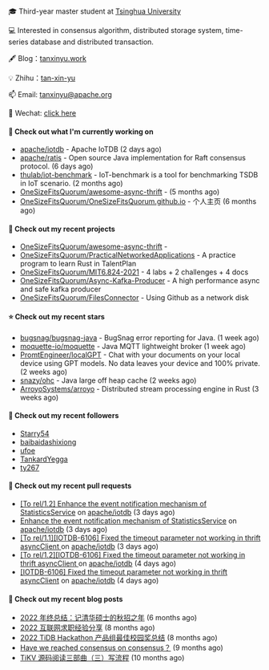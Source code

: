 🎓 Third-year master student at [Tsinghua University](https://www.tsinghua.edu.cn/)

💻 Interested in consensus algorithm, distributed storage system, time-series database and distributed transaction.

🖋 Blog：[tanxinyu.work](https://tanxinyu.work)

💡 Zhihu：[tan-xin-yu](https://www.zhihu.com/people/tan-xin-yu-22)

📫 Email: [tanxinyu@apache.org](mailto:tanxinyu@apache.org)

💬 Wechat: [click here](https://github.com/LebronAl/LebronAl/issues/1)

#### 👷 Check out what I'm currently working on

- [apache/iotdb](https://github.com/apache/iotdb) - Apache IoTDB (2 days ago)
- [apache/ratis](https://github.com/apache/ratis) - Open source Java implementation for Raft consensus protocol. (6 days ago)
- [thulab/iot-benchmark](https://github.com/thulab/iot-benchmark) - IoT-benchmark is a tool for benchmarking TSDB in IoT scenario. (2 months ago)
- [OneSizeFitsQuorum/awesome-async-thrift](https://github.com/OneSizeFitsQuorum/awesome-async-thrift) -  (5 months ago)
- [OneSizeFitsQuorum/OneSizeFitsQuorum.github.io](https://github.com/OneSizeFitsQuorum/OneSizeFitsQuorum.github.io) - 个人主页 (6 months ago)

#### 🌱 Check out my recent projects

- [OneSizeFitsQuorum/awesome-async-thrift](https://github.com/OneSizeFitsQuorum/awesome-async-thrift) - 
- [OneSizeFitsQuorum/PracticalNetworkedApplications](https://github.com/OneSizeFitsQuorum/PracticalNetworkedApplications) - A practice program to learn Rust in TalentPlan
- [OneSizeFitsQuorum/MIT6.824-2021](https://github.com/OneSizeFitsQuorum/MIT6.824-2021) - 4 labs &#43; 2 challenges &#43; 4 docs
- [OneSizeFitsQuorum/Async-Kafka-Producer](https://github.com/OneSizeFitsQuorum/Async-Kafka-Producer) - A high performance async and safe kafka producer
- [OneSizeFitsQuorum/FilesConnector](https://github.com/OneSizeFitsQuorum/FilesConnector) - Using Github as a network disk

#### ⭐ Check out my recent stars

- [bugsnag/bugsnag-java](https://github.com/bugsnag/bugsnag-java) - BugSnag error reporting for Java. (1 week ago)
- [moquette-io/moquette](https://github.com/moquette-io/moquette) - Java MQTT lightweight broker (1 week ago)
- [PromtEngineer/localGPT](https://github.com/PromtEngineer/localGPT) - Chat with your documents on your local device using GPT models. No data leaves your device and 100% private.  (2 weeks ago)
- [snazy/ohc](https://github.com/snazy/ohc) - Java large off heap cache (2 weeks ago)
- [ArroyoSystems/arroyo](https://github.com/ArroyoSystems/arroyo) - Distributed stream processing engine in Rust (3 weeks ago)

#### 👯 Check out my recent followers

- [Starry54](https://github.com/Starry54)
- [baibaidashixiong](https://github.com/baibaidashixiong)
- [ufoe](https://github.com/ufoe)
- [TankardYegga](https://github.com/TankardYegga)
- [ty267](https://github.com/ty267)

#### 🔨 Check out my recent pull requests

- [[To rel/1.2] Enhance the event notification mechanism of StatisticsService](https://github.com/apache/iotdb/pull/10830) on [apache/iotdb](https://github.com/apache/iotdb) (3 days ago)
- [Enhance the event notification mechanism of StatisticsService](https://github.com/apache/iotdb/pull/10829) on [apache/iotdb](https://github.com/apache/iotdb) (3 days ago)
- [[To rel/1.1][IOTDB-6106] Fixed the timeout parameter not working in thrift asyncClient ](https://github.com/apache/iotdb/pull/10828) on [apache/iotdb](https://github.com/apache/iotdb) (3 days ago)
- [[To rel/1.2][IOTDB-6106] Fixed the timeout parameter not working in thrift asyncClient ](https://github.com/apache/iotdb/pull/10823) on [apache/iotdb](https://github.com/apache/iotdb) (4 days ago)
- [[IOTDB-6106] Fixed the timeout parameter not working in thrift asyncClient](https://github.com/apache/iotdb/pull/10822) on [apache/iotdb](https://github.com/apache/iotdb) (4 days ago)

#### 📜 Check out my recent blog posts

- [2022 年终总结：记清华硕士的秋招之年](https://tanxinyu.work/2022-annual-summary/) (6 months ago)
- [2022 互联网求职经验分享](https://tanxinyu.work/2022-internet-job-hunting-experience-sharing/) (8 months ago)
- [2022 TiDB Hackathon 产品组最佳校园奖总结](https://tanxinyu.work/2022-tidb-hackathon/) (8 months ago)
- [Have we reached consensus on consensus？](https://tanxinyu.work/have-we-reached-consensus-on-consensus/) (9 months ago)
- [TiKV 源码阅读三部曲（三）写流程](https://tanxinyu.work/tikv-source-code-reading-write/) (10 months ago)
